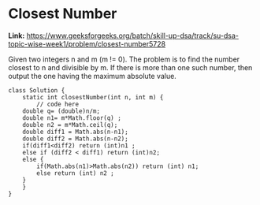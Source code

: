 # Closest Number

**Link:** https://www.geeksforgeeks.org/batch/skill-up-dsa/track/su-dsa-topic-wise-week1/problem/closest-number5728

Given two integers n and m (m != 0). The problem is to find the number closest to n and divisible by m. If there is more than one such number, then output the one having the maximum absolute value.

```sort byaccuracy low to highaccuracy high to lowsubmmision low to highsubmmision high to lowdifficulty low to highdifficulty high to low
class Solution {
    static int closestNumber(int n, int m) {
        // code here
    double q= (double)n/m;
    double n1= m*Math.floor(q) ;
    double n2 = m*Math.ceil(q);
    double diff1 = Math.abs(n-n1);
    double diff2 = Math.abs(n-n2);
    if(diff1<diff2) return (int)n1 ;
    else if (diff2 < diff1) return (int)n2;
    else {
        if(Math.abs(n1)>Math.abs(n2)) return (int) n1;
        else return (int) n2 ;
    }
    }
}
```
